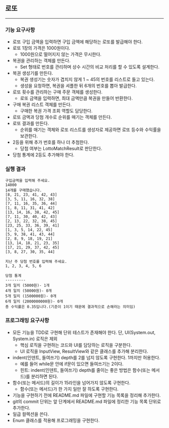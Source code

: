 ## 로또

---

### 기능 요구사항
- 로또 구입 금액을 입력하면 구입 금액에 해당하는 로또를 발급해야 한다.
- 로또 1장의 가격은 1000원이다.
  - 1000원으로 떨어지지 않는 가격은 무시한다.
- 복권을 관리하는 객체를 만든다.
  - Set 형태로 번호를 관리하며 상수 시간의 비교 처리를 할 수 있도록 설계한다.
- 복권 생성기를 만든다.
  - 복권 생성기는 숫자가 겹치지 않게 1 ~ 45의 번호를 리스트로 들고 있는다.
  - 생성을 요청하면, 복권을 셔플한 뒤 6개의 번호를 뽑아 발급한다. 
- 로또 횟수를 관리하는 구매 주문 객체를 생성한다.
  - 로또 금액을 입력하면, 최대 금액만큼 복권을 만들어 반환한다.
- 구매 복권 리스트 객체를 만든다.
  - 구매한 복권 가격 조회 역할도 담당한다.
- 로또 금액과 당첨 개수로 순위를 매기는 객체를 만든다.
- 로또 결과를 만든다.
  - 순위를 매기는 객체와 로또 리스트를 생성자로 제공하면 로또 등수와 수익률을 보관한다.
- 2등을 위해 추가 번호를 하나 더 추첨한다.
  - 당첨 여부는 LottoMatchResult로 판단한다.
- 당첨 통계에 2등도 추가해야 한다.

### 실행 결과
```text
구입금액을 입력해 주세요.
14000
14개를 구매했습니다.
[8, 21, 23, 41, 42, 43]
[3, 5, 11, 16, 32, 38]
[7, 11, 16, 35, 36, 44]
[1, 8, 11, 31, 41, 42]
[13, 14, 16, 38, 42, 45]
[7, 11, 30, 40, 42, 43]
[2, 13, 22, 32, 38, 45]
[23, 25, 33, 36, 39, 41]
[1, 3, 5, 14, 22, 45]
[5, 9, 38, 41, 43, 44]
[2, 8, 9, 18, 19, 21]
[13, 14, 18, 21, 23, 35]
[17, 21, 29, 37, 42, 45]
[3, 8, 27, 30, 35, 44]

지난 주 당첨 번호를 입력해 주세요.
1, 2, 3, 4, 5, 6

당첨 통계
---------
3개 일치 (5000원)- 1개
4개 일치 (50000원)- 0개
5개 일치 (1500000원)- 0개
6개 일치 (2000000000원)- 0개
총 수익률은 0.35입니다.(기준이 1이기 때문에 결과적으로 손해라는 의미임)
```

### 프로그래밍 요구사항
- 모든 기능을 TDD로 구현해 단위 테스트가 존재해야 한다. 단, UI(System.out, System.in) 로직은 제외
  - 핵심 로직을 구현하는 코드와 UI를 담당하는 로직을 구분한다.
  - UI 로직을 InputView, ResultView와 같은 클래스를 추가해 분리한다.
- indent(인덴트, 들여쓰기) depth를 2를 넘지 않도록 구현한다. 1까지만 허용한다.
  - 예를 들어 while문 안에 if문이 있으면 들여쓰기는 2이다.
  - 힌트: indent(인덴트, 들여쓰기) depth를 줄이는 좋은 방법은 함수(또는 메서드)를 분리하면 된다.
- 함수(또는 메서드)의 길이가 15라인을 넘어가지 않도록 구현한다.
  - 함수(또는 메서드)가 한 가지 일만 잘 하도록 구현한다.
- 기능을 구현하기 전에 README.md 파일에 구현할 기능 목록을 정리해 추가한다.
- git의 commit 단위는 앞 단계에서 README.md 파일에 정리한 기능 목록 단위로 추가한다.
- 일급 컬렉션을 쓴다.
- Enum 클래스를 적용해 프로그래밍을 구현한다.
